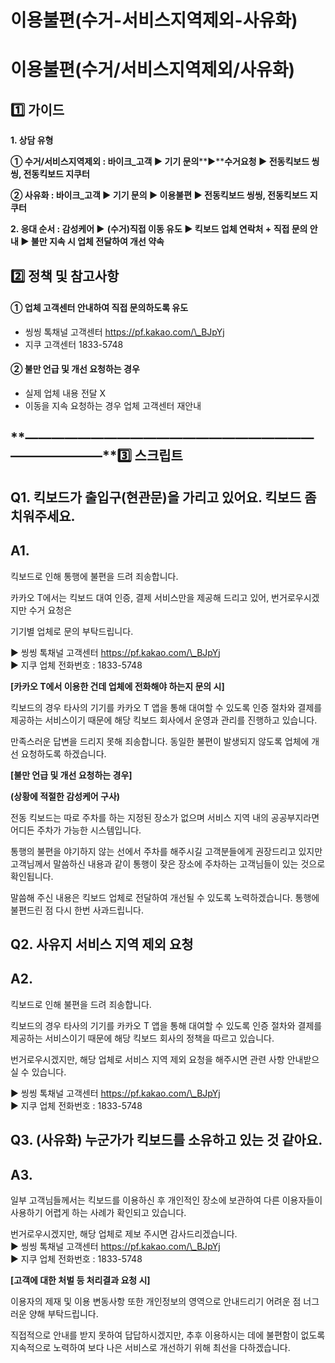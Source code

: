 # 이용불편(수거-서비스지역제외-사유화)

**이용불편(수거/서비스지역제외/사유화)**
========================

**1️⃣ 가이드**
-----------

**1. 상담 유형**

**① 수거/서비스지역제외 : 바이크\_고객 ▶ 기기 문의****▶****수거요청 ▶ 전동킥보드 씽씽, 전동킥보드 지쿠터**

**② 사유화 : 바이크\_고객 ▶ 기기 문의 ▶ 이용불편 ▶ 전동킥보드 씽씽, 전동킥보드 지쿠터**

**2. 응대 순서 : 감성케어 ▶** **(수거)직접 이동 유도 ▶ 킥보드 업체 연락처 + 직접 문의 안내 ▶ 불만 지속 시 업체 전달하여 개선 약속**

**2️⃣ 정책 및 참고사항**
-----------------

#### **①** **업체 고객센터 안내하여 직접 문의하도록 유도**

* 씽씽 톡채널 고객센터 https://pf.kakao.com/\_BJpYj
* 지쿠 고객센터 1833-5748

#### **②** **불만 언급 및 개선 요청하는 경우**

* 실제 업체 내용 전달 X
* 이동을 지속 요청하는 경우 업체 고객센터 재안내

**―****―****―****―****―****―****―****―****―****―****―****―****―****―****―****―****―****―****―****―****―****―****―****―****―****―****―****―****―****3️⃣ 스크립트**
-------------------------------------------------------------------------------------------------------------------------------------------------------------

**Q1.** **킥보드가 출입구(현관문)을 가리고 있어요. 킥보드 좀 치워주세요.**
------------------------------------------------

**A1.**
-------

킥보드로 인해 통행에 불편을 드려 죄송합니다.  
  
카카오 T에서는 킥보드 대여 인증, 결제 서비스만을 제공해 드리고 있어, 번거로우시겠지만 수거 요청은

기기별 업체로 문의 부탁드립니다.  
  
▶ 씽씽 톡채널 고객센터 https://pf.kakao.com/\_BJpYj  
▶ 지쿠 업체 전화번호 : 1833-5748

**[카카오 T에서 이용한 건데 업체에 전화해야 하는지 문의 시]**

킥보드의 경우 타사의 기기를 카카오 T 앱을 통해 대여할 수 있도록 인증 절차와 결제를 제공하는 서비스이기 때문에 해당 킥보드 회사에서 운영과 관리를 진행하고 있습니다.  
  
만족스러운 답변을 드리지 못해 죄송합니다. 동일한 불편이 발생되지 않도록 업체에 개선 요청하도록 하겠습니다.

**[불만 언급 및 개선 요청하는 경우]**

**(상황에 적절한 감성케어 구사)**

전동 킥보드는 따로 주차를 하는 지정된 장소가 없으며 서비스 지역 내의 공공부지라면 어디든 주차가 가능한 시스템입니다.  
  
통행의 불편을 야기하지 않는 선에서 주차를 해주시길 고객분들에게 권장드리고 있지만 고객님께서 말씀하신 내용과 같이 통행이 잦은 장소에 주차하는 고객님들이 있는 것으로 확인됩니다.  
  
말씀해 주신 내용은 킥보드 업체로 전달하여 개선될 수 있도록 노력하겠습니다. 통행에 불편드린 점 다시 한번 사과드립니다.

**Q2. 사유지 서비스 지역 제외 요청**
------------------------

**A2.**
-------

킥보드로 인해 불편을 드려 죄송합니다.  
  
킥보드의 경우 타사의 기기를 카카오 T 앱을 통해 대여할 수 있도록 인증 절차와 결제를 제공하는 서비스이기 때문에 해당 킥보드 회사의 정책을 따르고 있습니다.  
  
번거로우시겠지만, 해당 업체로 서비스 지역 제외 요청을 해주시면 관련 사항 안내받으실 수 있습니다.  
  
▶ 씽씽 톡채널 고객센터 https://pf.kakao.com/\_BJpYj  
▶ 지쿠 업체 전화번호 : 1833-5748

**Q3. (사유화) 누군가가 킥보드를 소유하고 있는 것 같아요.**
--------------------------------------

**A3.**
-------

일부 고객님들께서는 킥보드를 이용하신 후 개인적인 장소에 보관하여 다른 이용자들이 사용하기 어렵게 하는 사례가 확인되고 있습니다.  
  
번거로우시겠지만, 해당 업체로 제보 주시면 감사드리겠습니다.  
▶ 씽씽 톡채널 고객센터 https://pf.kakao.com/\_BJpYj  
▶ 지쿠 업체 전화번호 : 1833-5748

**[고객에 대한 처벌 등 처리결과 요청 시]**

이용자의 제재 및 이용 변동사항 또한 개인정보의 영역으로 안내드리기 어려운 점 너그러운 양해 부탁드립니다.  
  
직접적으로 안내를 받지 못하여 답답하시겠지만, 추후 이용하시는 데에 불편함이 없도록 지속적으로 노력하여 보다 나은 서비스로 개선하기 위해 최선을 다하겠습니다.